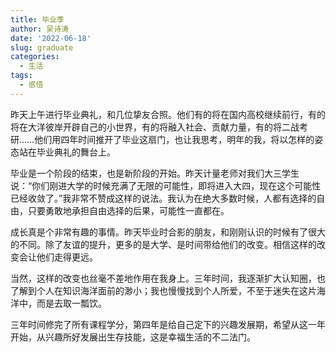 ```yaml
---
title: 毕业季
author: 吴诗涛
date: '2022-06-18'
slug: graduate
categories:
  - 生活
tags:
  - 感悟
---
```


昨天上午进行毕业典礼，和几位挚友合照。他们有的将在国内高校继续前行，有的将在大洋彼岸开辟自己的小世界，有的将融入社会、贡献力量，有的将二战考研……他们用四年时间推开了毕业这扇门，也让我思考，明年的我，将以怎样的姿态站在毕业典礼的舞台上。

毕业是一个阶段的结束，也是新阶段的开始。昨天计量老师对我们大三学生说：“你们刚进大学的时候充满了无限的可能性，即将进入大四，现在这个可能性已经收敛了。”我非常不赞成这样的说法。我认为在绝大多数时候，人都有选择的自由，只要勇敢地承担自由选择的后果，可能性一直都在。

成长真是个非常有趣的事情。昨天毕业时合影的朋友，和刚刚认识的时候有了很大的不同。除了友谊的提升，更多的是大学、是时间带给他们的改变。相信这样的改变会让他们走得更远。

当然，这样的改变也丝毫不差地作用在我身上。三年时间，我逐渐扩大认知圈，也了解到个人在知识海洋面前的渺小；我也慢慢找到个人所爱，不至于迷失在这片海洋中，而是去取一瓢饮。

三年时间修完了所有课程学分，第四年是给自己定下的兴趣发展期，希望从这一年开始，从兴趣所好发展出生存技能，这是幸福生活的不二法门。
